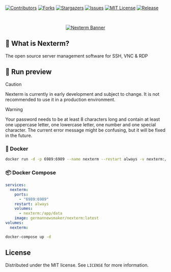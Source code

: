 [![Contributors][contributors-shield]][contributors-url]
[![Forks][forks-shield]][forks-url]
[![Stargazers][stars-shield]][stars-url]
[![Issues][issues-shield]][issues-url]
[![MIT License][license-shield]][license-url]
[![Release][release-shield]][release-url]

<br />
<p align="center">
  <a href="https://github.com/gnmyt/Nexterm">
    <picture>
        <source media="(prefers-color-scheme: dark)" srcset="https://i.imgur.com/WhNYRgX.png">
        <img alt="Nexterm Banner" src="https://i.imgur.com/TBMT7dt.png">
    </picture>
  </a>
</p>

## 🤔 What is Nexterm?

The open source server management software for SSH, VNC & RDP

## 🚀 Run preview

> [!CAUTION]
> Nexterm is currently in early development and subject to change. It is not recommended to use it in a production
> environment.

> [!WARNING]  
> Your password needs to be at least 8 characters long and contain at least one uppercase letter, one lowercase letter,
> one number and one special character.
> The current error message might be confusing, but it will be fixed in the future.

### 🐳 Docker

```bash
docker run -d -p 6989:6989 --name nexterm --restart always -v nexterm:/app/data germannewsmaker/nexterm:latest
```

### 📦 Docker Compose

```yaml
services:
  nexterm:
    ports:
      - "6989:6989"
    restart: always
    volumes:
      - nexterm:/app/data
    image: germannewsmaker/nexterm:latest
volumes:
  nexterm:
```

```bash
docker-compose up -d
```

## License

Distributed under the MIT license. See `LICENSE` for more information.

[contributors-shield]: https://img.shields.io/github/contributors/gnmyt/Nexterm.svg?style=for-the-badge

[contributors-url]: https://github.com/gnmyt/Nexterm/graphs/contributors

[forks-shield]: https://img.shields.io/github/forks/gnmyt/Nexterm.svg?style=for-the-badge

[forks-url]: https://github.com/gnmyt/Nexterm/network/members

[stars-shield]: https://img.shields.io/github/stars/gnmyt/Nexterm.svg?style=for-the-badge

[stars-url]: https://github.com/gnmyt/Nexterm/stargazers

[issues-shield]: https://img.shields.io/github/issues/gnmyt/Nexterm.svg?style=for-the-badge

[issues-url]: https://github.com/gnmyt/Nexterm/issues

[license-shield]: https://img.shields.io/github/license/gnmyt/Nexterm.svg?style=for-the-badge

[license-url]: https://github.com/gnmyt/Nexterm/blob/master/LICENSE

[release-shield]: https://img.shields.io/github/v/release/gnmyt/Nexterm.svg?style=for-the-badge

[release-url]: https://github.com/gnmyt/Nexterm/releases/latest
